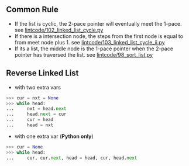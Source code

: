 ## Common Rule

- If the list is cyclic, the 2-pace pointer will eventually meet the 1-pace. see [lintcode/102_linked_list_cycle.py](../lintcode/102_linked_list_cycle.py)
- If there is a intersection node, the steps from the first node is equal to from meet node plus 1. see [lintcode/103_linked_list_cycle_ii.py](../lintcode/103_linked_list_cycle_ii.py)
- If its a list, the middle node is the 1-pace pointer when the 2-pace pointer has traversed the list. see [lintcode/98_sort_list.py](../lintcode/98_sort_list.py)

## Reverse Linked List

- with two extra vars

```python
>>> cur = nxt = None
>>> while head:
...     nxt = head.next
...     head.next = cur
...     cur = head
...     head = nxt
```

- with one extra var (**Python only**)

```python
>>> cur = None
>>> while head:
...     cur, cur.next, head = head, cur, head.next
```
